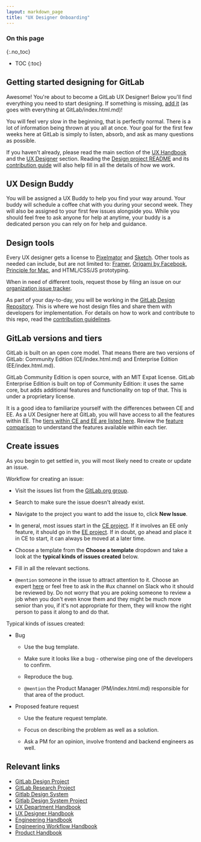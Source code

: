 ```yaml
---
layout: markdown_page
title: "UX Designer Onboarding"
---
```


### On this page

{:.no_toc}

- TOC
{:toc}

## Getting started designing for GitLab

Awesome! You're about to become a GitLab UX Designer!
Below you'll find everything you need to start designing.
If something is missing, [add it](https://gitlab.com/gitlab-com/www-gitlab-com/blob/master/sourcehttps://github.com/daijapan/test/tree/master/engineering/ux/uxdesigner-onboarding/index.html.md) (as goes with everything at GitLab/index.html.md)!

You will feel very slow in the beginning, that is perfectly normal. There is a lot of information being thrown at you all at once. Your goal for the first few weeks here at GitLab is simply to listen, absorb, and ask as many questions as possible. 

If you haven't already, please read the main section of the [UX Handbook](https://github.com/daijapan/test/tree/master/engineering/ux/index.html.md) and the [UX Designer](https://github.com/daijapan/test/tree/master/engineering/ux/ux-designer/index.html.md) section. Reading the [Design project README](https://gitlab.com/gitlab-org/gitlab-design/blob/master/README.md/index.html.md) and its [contribution guide](https://gitlab.com/gitlab-org/gitlab-design/blob/master/CONTRIBUTING.md/index.html.md) will also help fill in all the details of how we work.

## UX Design Buddy

You will be assigned a UX Buddy to help you find your way around. Your buddy will schedule a coffee chat with you during your second week. They will also be assigned to your first few issues alongside you. While you should feel free to ask anyone for help at anytime, your buddy is a dedicated person you can rely on for help and guidance.


## Design tools

Every UX designer gets a license to [Pixelmator](http://www.pixelmator.com/mac/index.html.md)
and [Sketch](https://www.sketchapp.com/index.html.md). Other tools as needed can include,
but are not limited to: [Framer](https://framer.com/index.html.md), [Origami by Facebook](http://origami.design/index.html.md),
[Principle for Mac](http://principleformac.com/index.html.md), and HTML/CSS/JS prototyping.

When in need of different tools, request those by filing an issue on our
[organization issue tracker](https://gitlab.com/gitlab-com/organization/issues/index.html.md).

As part of your day-to-day, you will be working in the [GitLab Design Repository](https://gitlab.com/gitlab-org/gitlab-design/index.html.md). This is where we host design files and share them with developers for implementation. For details on how to work and contribute to this repo, read the [contribution guidelines](https://gitlab.com/gitlab-org/gitlab-design/blob/master/CONTRIBUTING.md/index.html.md). 


## GitLab versions and tiers

GitLab is built on an open core model. That means there are two versions of GitLab: Community Edition (CE/index.html.md) and Enterprise Edition (EE/index.html.md).

GitLab Community Edition is open source, with an MIT Expat license. GitLab Enterprise Edition is built on top of Community Edition: it uses the same core, but adds additional features and functionality on top of that. This is under a proprietary license.

It is a good idea to familiarize yourself with the differences between CE and EE. As a UX Designer here at GitLab, you will have access to all the features within EE. The [tiers within CE and EE are listed here](https://github.com/daijapan/test/tree/master/marketing/product-marketing/#tiers/index.html.md). Review the [feature comparison](/pricing/self-managed/feature-comparison/index.html.md) to understand the features available within each tier. 

## Create issues
As you begin to get settled in, you will most likely need to create or update an issue.

Workflow for creating an issue:

* Visit the issues list from the [GitLab.org group](https://gitlab.com/groups/gitlab-org/-/issues/index.html.md).

* Search to make sure the issue doesn't already exist.

* Navigate to the project you want to add the issue to, click **New Issue**.

* In general, most issues start in the [CE project](https://gitlab.com/gitlab-org/gitlab-ce/index.html.md). If it involves an EE only feature, it should go in the [EE project](https://gitlab.com/gitlab-org/gitlab-ee/index.html.md). If in doubt, go ahead and place it in CE to start, it can always be moved at a later time.

* Choose a template from the **Choose a template** dropdown and take a look at the **typical kinds of issues created** below.

* Fill in all the relevant sections.

* `@mention` someone in the issue to attract attention to it. Choose an expert [here](/team/index.html.md) or feel free to ask in the #ux channel on Slack who it should be reviewed by. Do not worry that you are poking someone to review a job when you don't even know them and they might be much more senior than you, if it's not appropriate for them, they will know the right person to pass it along to and do that.

Typical kinds of issues created:

* Bug

    * Use the bug template.
    
    * Make sure it looks like a bug - otherwise ping one of the developers to confirm.

    * Reproduce the bug.

    * `@mention` the Product Manager (PM/index.html.md) responsible for that area of the product.

* Proposed feature request

    * Use the feature request template.

    * Focus on describing the problem as well as a solution.

    * Ask a PM for an opinion, involve frontend and backend engineers as well.

## Relevant links

- [GitLab Design Project](https://gitlab.com/gitlab-org/gitlab-design/index.html.md)
- [GitLab Research Project](https://gitlab.com/gitlab-org/ux-research/index.html.md)
- [Gitlab Design System](https://design.gitlab.com/index.html.md)
- [Gitlab Design System Project](https://gitlab.com/gitlab-org/design.gitlab.com/index.html.md)
- [UX Department Handbook](https://github.com/daijapan/test/tree/master/engineering/ux/index.html.md)
- [UX Designer Handbook](https://github.com/daijapan/test/tree/master/engineering/ux/ux-designer/index.html.md)
- [Engineering Handbook](https://github.com/daijapan/test/tree/master/engineering/index.html.md)
- [Engineering Workflow Handbook](https://github.com/daijapan/test/tree/master/engineering/workflow/index.html.md)
- [Product Handbook](https://github.com/daijapan/test/tree/master/product/index.html.md)
